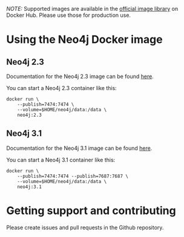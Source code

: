 *NOTE:* Supported images are available in the [official image library](https://hub.docker.com/_/neo4j/) on Docker Hub.
Please use those for production use.

# Using the Neo4j Docker image

## Neo4j 2.3

Documentation for the Neo4j 2.3 image can be found [here](https://neo4j.com/developer/docker-23/).

You can start a Neo4j 2.3 container like this:

```
docker run \
    --publish=7474:7474 \
    --volume=$HOME/neo4j/data:/data \
    neo4j:2.3
```

## Neo4j 3.1

Documentation for the Neo4j 3.1 image can be found [here](http://neo4j.com/docs/operations-manual/current/deployment/single-instance/docker/).

You can start a Neo4j 3.1 container like this:

```
docker run \
    --publish=7474:7474 --publish=7687:7687 \
    --volume=$HOME/neo4j/data:/data \
    neo4j:3.1
```

# Getting support and contributing

Please create issues and pull requests in the Github repository.
